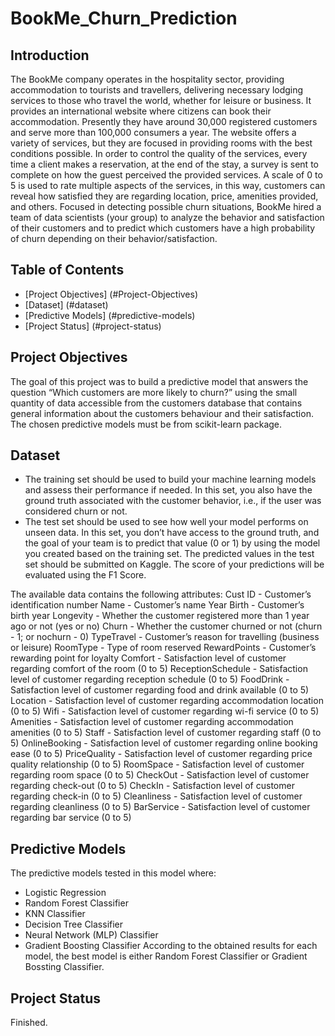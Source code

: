 # BookMe_Churn_Prediction
## Introduction
The BookMe company operates in the hospitality sector, providing accommodation to tourists and travellers, delivering necessary lodging services to those who travel the world, whether for leisure or business. It provides an international website where citizens can book their accommodation. Presently they have around 30,000 registered customers and serve more than 100,000 consumers a year. The website offers a variety of services, but they are focused in providing rooms with the best conditions possible. In order to control the quality of the services, every time a client makes a reservation, at the
end of the stay, a survey is sent to complete on how the guest perceived the provided services. 
A scale of 0 to 5 is used to rate multiple aspects of the services, in this way, customers can reveal how satisfied they are regarding location, price, amenities provided, and others.
Focused in detecting possible churn situations, BookMe hired a team of data scientists (your group) to analyze the behavior and satisfaction of their customers and to predict which customers have a high probability of churn depending on their behavior/satisfaction.

## Table of Contents
* [Project Objectives] (#Project-Objectives)
* [Dataset] (#dataset)
* [Predictive Models] (#predictive-models)
* [Project Status] (#project-status)

## Project Objectives
The goal of this project was to build a predictive model that answers the question “Which customers are more likely to churn?” using the small quantity of data accessible from the customers database that contains general information about the customers behaviour and their satisfaction. The chosen predictive models must be from scikit-learn package.

## Dataset
* The training set should be used to build your machine learning models and
assess their performance if needed. In this set, you also have the ground truth
associated with the customer behavior, i.e., if the user was considered churn or
not.
* The test set should be used to see how well your model performs on unseen
data. In this set, you don’t have access to the ground truth, and the goal of
your team is to predict that value (0 or 1) by using the model you created based
on the training set. The predicted values in the test set should be submitted
on Kaggle. The score of your predictions will be evaluated using the F1 Score.

The available data contains the following attributes:
Cust ID - Customer’s identification number
Name - Customer’s name
Year Birth - Customer’s birth year
Longevity - Whether the customer registered more than 1 year ago or not (yes or no)
Churn - Whether the customer churned or not (churn - 1; or nochurn - 0)
TypeTravel - Customer’s reason for travelling (business or leisure)
RoomType - Type of room reserved
RewardPoints - Customer’s rewarding point for loyalty
Comfort - Satisfaction level of customer regarding comfort of the room (0 to 5)
ReceptionSchedule - Satisfaction level of customer regarding reception schedule (0 to 5)
FoodDrink - Satisfaction level of customer regarding food and drink available (0 to 5)
Location - Satisfaction level of customer regarding accommodation location (0 to 5)
Wifi - Satisfaction level of customer regarding wi-fi service (0 to 5)
Amenities - Satisfaction level of customer regarding accommodation amenities (0 to 5)
Staff - Satisfaction level of customer regarding staff (0 to 5)
OnlineBooking - Satisfaction level of customer regarding online booking ease (0 to 5)
PriceQuality - Satisfaction level of customer regarding price quality relationship (0 to 5)
RoomSpace - Satisfaction level of customer regarding room space (0 to 5)
CheckOut - Satisfaction level of customer regarding check-out (0 to 5)
CheckIn - Satisfaction level of customer regarding check-in (0 to 5)
Cleanliness - Satisfaction level of customer regarding cleanliness (0 to 5)
BarService - Satisfaction level of customer regarding bar service (0 to 5)

## Predictive Models
The predictive models tested in this model where:
* Logistic Regression
* Random Forest Classifier
* KNN Classifier
* Decision Tree Classifier
* Neural Network (MLP) Classifier
* Gradient Boosting Classifier
According to the obtained results for each model, the best model is either Random Forest Classifier or Gradient Bossting Classifier.

## Project Status
Finished.
